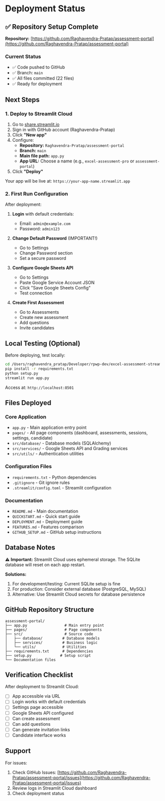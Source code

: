 # Deployment Status

## ✅ Repository Setup Complete

**Repository:** [https://github.com/Raghavendra-Pratap/assessment-portal](https://github.com/Raghavendra-Pratap/assessment-portal)

### Current Status
- ✅ Code pushed to GitHub
- ✅ Branch: `main`
- ✅ All files committed (22 files)
- ✅ Ready for deployment

## Next Steps

### 1. Deploy to Streamlit Cloud

1. Go to [share.streamlit.io](https://share.streamlit.io)
2. Sign in with GitHub account (Raghavendra-Pratap)
3. Click **"New app"**
4. Configure:
   - **Repository:** `Raghavendra-Pratap/assessment-portal`
   - **Branch:** `main`
   - **Main file path:** `app.py`
   - **App URL:** Choose a name (e.g., `excel-assessment-pro` or `assessment-portal`)
5. Click **"Deploy"**

Your app will be live at: `https://your-app-name.streamlit.app`

### 2. First Run Configuration

After deployment:

1. **Login** with default credentials:
   - Email: `admin@example.com`
   - Password: `admin123`

2. **Change Default Password** (IMPORTANT!)
   - Go to Settings
   - Change Password section
   - Set a secure password

3. **Configure Google Sheets API**
   - Go to Settings
   - Paste Google Service Account JSON
   - Click "Save Google Sheets Config"
   - Test connection

4. **Create First Assessment**
   - Go to Assessments
   - Create new assessment
   - Add questions
   - Invite candidates

## Local Testing (Optional)

Before deploying, test locally:

```bash
cd /Users/raghavendra_pratap/Developer/rpwp-dev/excel-assessment-streamlit
pip install -r requirements.txt
python setup.py
streamlit run app.py
```

Access at: `http://localhost:8501`

## Files Deployed

### Core Application
- `app.py` - Main application entry point
- `pages/` - All page components (dashboard, assessments, sessions, settings, candidate)
- `src/database/` - Database models (SQLAlchemy)
- `src/services/` - Google Sheets API and Grading services
- `src/utils/` - Authentication utilities

### Configuration Files
- `requirements.txt` - Python dependencies
- `.gitignore` - Git ignore rules
- `.streamlit/config.toml` - Streamlit configuration

### Documentation
- `README.md` - Main documentation
- `QUICKSTART.md` - Quick start guide
- `DEPLOYMENT.md` - Deployment guide
- `FEATURES.md` - Features comparison
- `GITHUB_SETUP.md` - GitHub setup instructions

## Database Notes

⚠️ **Important:** Streamlit Cloud uses ephemeral storage. The SQLite database will reset on each app restart.

**Solutions:**
1. For development/testing: Current SQLite setup is fine
2. For production: Consider external database (PostgreSQL, MySQL)
3. Alternative: Use Streamlit Cloud secrets for database persistence

## GitHub Repository Structure

```
assessment-portal/
├── app.py                 # Main entry point
├── pages/                 # Page components
├── src/                   # Source code
│   ├── database/         # Database models
│   ├── services/         # Business logic
│   └── utils/            # Utilities
├── requirements.txt      # Dependencies
├── setup.py             # Setup script
└── Documentation files
```

## Verification Checklist

After deployment to Streamlit Cloud:
- [ ] App accessible via URL
- [ ] Login works with default credentials
- [ ] Settings page accessible
- [ ] Google Sheets API configured
- [ ] Can create assessment
- [ ] Can add questions
- [ ] Can generate invitation links
- [ ] Candidate interface works

## Support

For issues:
1. Check GitHub Issues: [https://github.com/Raghavendra-Pratap/assessment-portal/issues](https://github.com/Raghavendra-Pratap/assessment-portal/issues)
2. Review logs in Streamlit Cloud dashboard
3. Check deployment status

